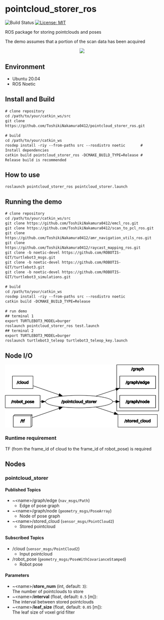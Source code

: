 # pointcloud_storer_ros

![Build Status](https://github.com/ToshikiNakamura0412/pointcloud_storer_ros/workflows/build/badge.svg)
[![License: MIT](https://img.shields.io/badge/License-MIT-yellow.svg)](https://opensource.org/licenses/MIT)

ROS package for storing pointclouds and poses

The demo assumes that a portion of the scan data has been acquired

<p align="center">
  <img src="https://github.com/ToshikiNakamura0412/amr_navigation_gifs/blob/master/images/pointcloud_storer.gif" height="320px"/>
</p>

## Environment
- Ubuntu 20.04
- ROS Noetic

## Install and Build
```
# clone repository
cd /path/to/your/catkin_ws/src
git clone https://github.com/ToshikiNakamura0412/pointcloud_storer_ros.git

# build
cd /path/to/your/catkin_ws
rosdep install -riy --from-paths src --rosdistro noetic       # Install dependencies
catkin build pointcloud_storer_ros -DCMAKE_BUILD_TYPE=Release # Release build is recommended
```

## How to use
```
roslaunch pointcloud_storer_ros pointcloud_storer.launch
```

## Running the demo
```
# clone repository
cd /path/to/your/catkin_ws/src
git clone https://github.com/ToshikiNakamura0412/emcl_ros.git
git clone https://github.com/ToshikiNakamura0412/scan_to_pcl_ros.git
git clone https://github.com/ToshikiNakamura0412/amr_navigation_utils_ros.git
git clone https://github.com/ToshikiNakamura0412/raycast_mapping_ros.git
git clone -b noetic-devel https://github.com/ROBOTIS-GIT/turtlebot3_msgs.git
git clone -b noetic-devel https://github.com/ROBOTIS-GIT/turtlebot3.git
git clone -b noetic-devel https://github.com/ROBOTIS-GIT/turtlebot3_simulations.git

# build
cd /path/to/your/catkin_ws
rosdep install -riy --from-paths src --rosdistro noetic
catkin build -DCMAKE_BUILD_TYPE=Release

# run demo
## terminal 1
export TURTLEBOT3_MODEL=burger
roslaunch pointcloud_storer_ros test.launch
## terminal 2
export TURTLEBOT3_MODEL=burger
roslaunch turtlebot3_teleop turtlebot3_teleop_key.launch
```

## Node I/O
![Node I/O](images/node_io.png)

### Runtime requirement
TF (from the frame_id of cloud to the frame_id of robot_pose) is required

## Nodes
### pointcloud_storer
#### Published Topics
- ~\<name>/graph/edge (`nav_msgs/Path`)
  - Edge of pose graph
- ~\<name>/graph/node (`geometry_msgs/PoseArray`)
  - Node of pose graph
- ~\<name>/stored_cloud (`sensor_msgs/PointCloud2`)
  - Stored pointcloud

#### Subscribed Topics
- /cloud (`sensor_msgs/PointCloud2`)
  - Input pointcloud
- /robot_pose (`geometry_msgs/PoseWithCovarianceStamped`)
  - Robot pose

#### Parameters
- ~\<name>/<b>store_num</b> (int, default: `3`):<br>
  The number of pointclouds to store
- ~\<name>/<b>interval</b> (float, default: `0.5` [m]):<br>
  The interval between stored pointclouds
- ~\<name>/<b>leaf_size</b> (float, default: `0.05` [m]):<br>
  The leaf size of voxel grid filter
